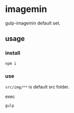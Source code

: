 # imagemin
gulp-imagemin default set.

## usage

### install

```
npm i
```

### use

`src/img/**` is default src folder.

exec

```
gulp
```
